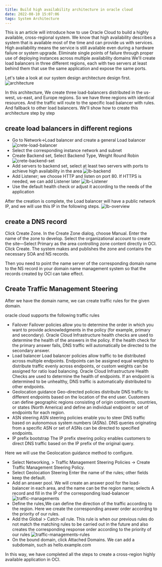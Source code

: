 ```yaml
---
title: Build high availability architecture in oracle cloud
date: 2022-08-10 15:07:06
tags: System Architecture
---
```



This is an article will introduce how to use Oracle Cloud to build a highly available, cross-regional system. We know that high availability describes a system that is available most of the time and can provide us with services. High availability means the service is still available even during a hardware failure or system upgrade. Eliminate single points of failure through proper use of deploying instances across multiple availability domains
We'll create load balancers in three different regions, each with two servers at least behind them that use the same application and expose the same ports.


Let's take a look at our system design architecture design first.
![architecture](/images/oracle/architecture.png)

In this architecture, We create three load-balancers distributed in the us-west, us-east, and Europe regions.
So we have three regions with identical resources. And the traffic will route to the specific load balancer with rules. And fallback to other load balancers.
We'll show how to create this architecture step by step

<!--more-->


## create load balancers in different regions
- Go to  Network->Load balancer and create a general Load balancer
![crete-load-balancer](/images/oracle/create-lb.png)
- Select the corresponding instance network and subnet
- Create Backend set, Select Backend Type, Weight Round Robin
![crete-backend-set](/images/oracle/create-backend-set.png)
- Add servers to backend set, select at least two servers with ports to achieve high availability in the area
![lb-backend](/images/oracle/lb-backend.png)
- Add Listener; we choose HTTP and listen on port 80. If HTTPS is needed, we can add Listener later
![lb-Listener](/images/oracle/lb-listener.png)
- Use the default health check or adjust it according to the needs of the application

After the creation is complete, the Load balancer will have a public network IP, and we will use this IP in the following steps.
![lb-overview](/images/oracle/load-balancer.png)


## create a DNS record
Click Create Zone. In the Create Zone dialog, choose Manual.
Enter the name of the zone to develop. Select the organizational account to create the site—Select Primary as the area controlling zone content directly in OCI. Click Create. The system makes and publishes the zone and contains the necessary SOA and NS records.

Then you need to point the name server of the corresponding domain name to the NS record in your domain name management system so that the records created by OCI can take effect.


## Create Traffic Management Steering
After we have the domain name, we can create traffic rules for the given domain.

oracle cloud supports the following traffic rules
- Failover
Failover policies allow you to determine the order in which you want to provide acknowledgments in the policy (for example, primary and secondary). Oracle Cloud Infrastructure health checks are used to determine the health of the answers in the policy. If the health check for the primary answer fails, DNS traffic will automatically be directed to the secondary answer.
- Load balancer
Load balancer policies allow traffic to be distributed across multiple endpoints. Endpoints can be assigned equal weights to distribute traffic evenly across endpoints, or custom weights can be assigned for ratio load balancing. Oracle Cloud Infrastructure Health Checks are used to determine the health of endpoints. If an endpoint is determined to be unhealthy, DNS traffic is automatically distributed to other endpoints.
- Geolocation guidance
Geo-directed policies distribute DNS traffic to different endpoints based on the location of the end user. Customers can define geographic regions consisting of origin continents, countries, or states (North America) and define an individual endpoint or set of endpoints for each region.
- ASN steering
ASN steering policies enable you to steer DNS traffic based on autonomous system numbers (ASNs). DNS queries originating from a specific ASN or set of ASNs can be directed to specified endpoints.
- IP prefix bootstrap
The IP prefix steering policy enables customers to direct DNS traffic based on the IP prefix of the original query.

Here we will use the Geolocation guidance method to configure.
- Select Networking, > Traffic Management Steering Policies -> Create Traffic Management Steering Policy.
- Select  Geolocation Steering Enter the name of the rules; other fields keep the default.
- Add an answer pool. We will create an answer pool for the load-balancer in each area, and the name can be the region name; selects A record and fill in the IP of the corresponding load-balancer
![traffic-managements](/images/oracle/traffic-managements.png)
- Define the rules,We can define the direction of the traffic according to the region. Here we create the corresponding answer order according to the priority of our rules.
- Add the Global > Catch-all rule. This rule is when our previous rules do not match the matching rules to be carried out in the future and also creates the corresponding response order according to the priority of our rules
![traffic-managements-rules](/images/oracle/traffic-managements-rules.png)
- On the bound domain, click Attached Domains. We can add a subdomain, such as hello.example.com

In this way, we have completed all the steps to create a cross-region highly available application in OCI. 
